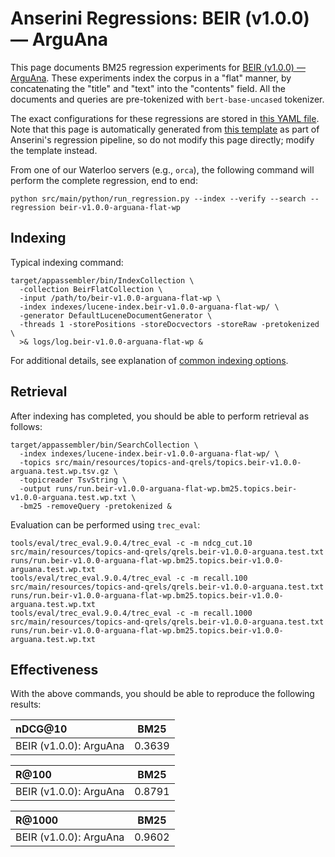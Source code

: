 # Anserini Regressions: BEIR (v1.0.0) &mdash; ArguAna

This page documents BM25 regression experiments for [BEIR (v1.0.0) &mdash; ArguAna](http://beir.ai/).
These experiments index the corpus in a "flat" manner, by concatenating the "title" and "text" into the "contents" field.
All the documents and queries are pre-tokenized with `bert-base-uncased` tokenizer.

The exact configurations for these regressions are stored in [this YAML file](../src/main/resources/regression/beir-v1.0.0-arguana-flat-wp.yaml).
Note that this page is automatically generated from [this template](../src/main/resources/docgen/templates/beir-v1.0.0-arguana-flat-wp.template) as part of Anserini's regression pipeline, so do not modify this page directly; modify the template instead.

From one of our Waterloo servers (e.g., `orca`), the following command will perform the complete regression, end to end:

```
python src/main/python/run_regression.py --index --verify --search --regression beir-v1.0.0-arguana-flat-wp
```

## Indexing

Typical indexing command:

```
target/appassembler/bin/IndexCollection \
  -collection BeirFlatCollection \
  -input /path/to/beir-v1.0.0-arguana-flat-wp \
  -index indexes/lucene-index.beir-v1.0.0-arguana-flat-wp/ \
  -generator DefaultLuceneDocumentGenerator \
  -threads 1 -storePositions -storeDocvectors -storeRaw -pretokenized \
  >& logs/log.beir-v1.0.0-arguana-flat-wp &
```

For additional details, see explanation of [common indexing options](common-indexing-options.md).

## Retrieval

After indexing has completed, you should be able to perform retrieval as follows:

```
target/appassembler/bin/SearchCollection \
  -index indexes/lucene-index.beir-v1.0.0-arguana-flat-wp/ \
  -topics src/main/resources/topics-and-qrels/topics.beir-v1.0.0-arguana.test.wp.tsv.gz \
  -topicreader TsvString \
  -output runs/run.beir-v1.0.0-arguana-flat-wp.bm25.topics.beir-v1.0.0-arguana.test.wp.txt \
  -bm25 -removeQuery -pretokenized &
```

Evaluation can be performed using `trec_eval`:

```
tools/eval/trec_eval.9.0.4/trec_eval -c -m ndcg_cut.10 src/main/resources/topics-and-qrels/qrels.beir-v1.0.0-arguana.test.txt runs/run.beir-v1.0.0-arguana-flat-wp.bm25.topics.beir-v1.0.0-arguana.test.wp.txt
tools/eval/trec_eval.9.0.4/trec_eval -c -m recall.100 src/main/resources/topics-and-qrels/qrels.beir-v1.0.0-arguana.test.txt runs/run.beir-v1.0.0-arguana-flat-wp.bm25.topics.beir-v1.0.0-arguana.test.wp.txt
tools/eval/trec_eval.9.0.4/trec_eval -c -m recall.1000 src/main/resources/topics-and-qrels/qrels.beir-v1.0.0-arguana.test.txt runs/run.beir-v1.0.0-arguana-flat-wp.bm25.topics.beir-v1.0.0-arguana.test.wp.txt
```

## Effectiveness

With the above commands, you should be able to reproduce the following results:

| nDCG@10                                                                                                      | BM25      |
|:-------------------------------------------------------------------------------------------------------------|-----------|
| BEIR (v1.0.0): ArguAna                                                                                       | 0.3639    |


| R@100                                                                                                        | BM25      |
|:-------------------------------------------------------------------------------------------------------------|-----------|
| BEIR (v1.0.0): ArguAna                                                                                       | 0.8791    |


| R@1000                                                                                                       | BM25      |
|:-------------------------------------------------------------------------------------------------------------|-----------|
| BEIR (v1.0.0): ArguAna                                                                                       | 0.9602    |
